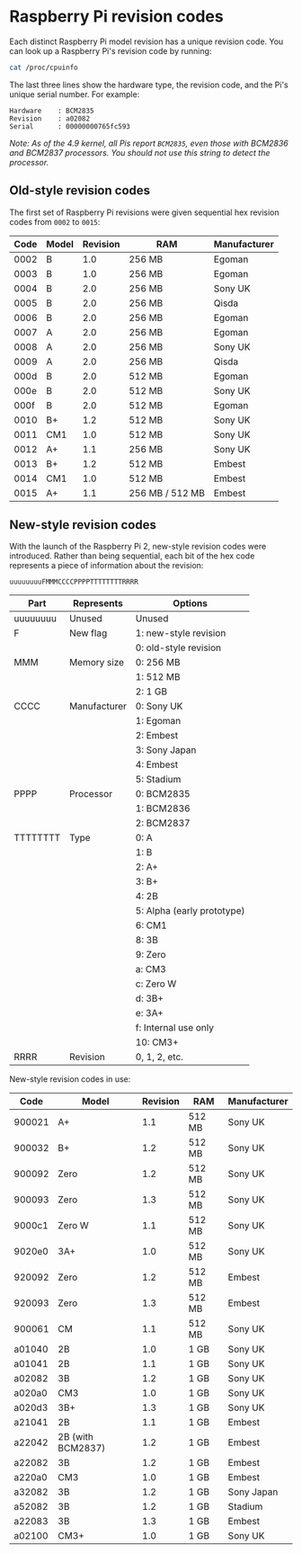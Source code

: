 # Raspberry Pi revision codes

Each distinct Raspberry Pi model revision has a unique revision code. You can look up a Raspberry Pi's revision code by running:

```bash
cat /proc/cpuinfo
```

The last three lines show the hardware type, the revision code, and the Pi's unique serial number. For example:

```
Hardware    : BCM2835
Revision    : a02082
Serial      : 00000000765fc593
```

*Note: As of the 4.9 kernel, all Pis report `BCM2835`, even those with BCM2836 and BCM2837 processors. You should not use this string to detect the processor.*

## Old-style revision codes

The first set of Raspberry Pi revisions were given sequential hex revision codes from `0002` to `0015`:

| Code | Model | Revision | RAM             | Manufacturer |
| ---- | ----- | -------- | --------------- | ------------ |
| 0002 | B     | 1.0      | 256 MB          | Egoman       |
| 0003 | B     | 1.0      | 256 MB          | Egoman       |
| 0004 | B     | 2.0      | 256 MB          | Sony UK      |
| 0005 | B     | 2.0      | 256 MB          | Qisda        |
| 0006 | B     | 2.0      | 256 MB          | Egoman       |
| 0007 | A     | 2.0      | 256 MB          | Egoman       |
| 0008 | A     | 2.0      | 256 MB          | Sony UK      |
| 0009 | A     | 2.0      | 256 MB          | Qisda        |
| 000d | B     | 2.0      | 512 MB          | Egoman       |
| 000e | B     | 2.0      | 512 MB          | Sony UK      |
| 000f | B     | 2.0      | 512 MB          | Egoman       |
| 0010 | B+    | 1.2      | 512 MB          | Sony UK      |
| 0011 | CM1   | 1.0      | 512 MB          | Sony UK      |
| 0012 | A+    | 1.1      | 256 MB          | Sony UK      |
| 0013 | B+    | 1.2      | 512 MB          | Embest       |
| 0014 | CM1   | 1.0      | 512 MB          | Embest       |
| 0015 | A+    | 1.1      | 256 MB / 512 MB | Embest       |

## New-style revision codes

With the launch of the Raspberry Pi 2, new-style revision codes were introduced. Rather than being sequential, each bit of the hex code represents a piece of information about the revision:

```
uuuuuuuuFMMMCCCCPPPPTTTTTTTTRRRR
```

| Part     | Represents   | Options                    |
| -------- | ------------ | -------------------------- |
| uuuuuuuu | Unused       | Unused                     |
| F        | New flag     | 1: new-style revision      |
|          |              | 0: old-style revision      |
| MMM      | Memory size  | 0: 256 MB                  |
|          |              | 1: 512 MB                  |
|          |              | 2: 1 GB                    |
| CCCC     | Manufacturer | 0: Sony UK                 |
|          |              | 1: Egoman                  |
|          |              | 2: Embest                  |
|          |              | 3: Sony Japan              |
|          |              | 4: Embest                  |
|          |              | 5: Stadium                 |
| PPPP     | Processor    | 0: BCM2835                 |
|          |              | 1: BCM2836                 |
|          |              | 2: BCM2837                 |
| TTTTTTTT | Type         | 0: A                       |
|          |              | 1: B                       |
|          |              | 2: A+                      |
|          |              | 3: B+                      |
|          |              | 4: 2B                      |
|          |              | 5: Alpha (early prototype) |
|          |              | 6: CM1                     |
|          |              | 8: 3B                      |
|          |              | 9: Zero                    |
|          |              | a: CM3                     |
|          |              | c: Zero W                  |
|          |              | d: 3B+                     |
|          |              | e: 3A+                     |
|          |              | f: Internal use only       |
|          |              | 10: CM3+                   |
| RRRR     | Revision     | 0, 1, 2, etc.              |

New-style revision codes in use:

| Code   | Model             | Revision | RAM    | Manufacturer |
| ------ | ----------------- | -------- | -------| ------------ |
| 900021 | A+                | 1.1      | 512 MB | Sony UK      |
| 900032 | B+                | 1.2      | 512 MB | Sony UK      |
| 900092 | Zero              | 1.2      | 512 MB | Sony UK      |
| 900093 | Zero              | 1.3      | 512 MB | Sony UK      |
| 9000c1 | Zero W            | 1.1      | 512 MB | Sony UK      |
| 9020e0 | 3A+               | 1.0      | 512 MB | Sony UK      |
| 920092 | Zero              | 1.2      | 512 MB | Embest       |
| 920093 | Zero              | 1.3      | 512 MB | Embest       |
| 900061 | CM                | 1.1      | 512 MB | Sony UK      |
| a01040 | 2B                | 1.0      | 1 GB   | Sony UK      |
| a01041 | 2B                | 1.1      | 1 GB   | Sony UK      |
| a02082 | 3B                | 1.2      | 1 GB   | Sony UK      |
| a020a0 | CM3               | 1.0      | 1 GB   | Sony UK      |
| a020d3 | 3B+               | 1.3      | 1 GB   | Sony UK      |
| a21041 | 2B                | 1.1      | 1 GB   | Embest       |
| a22042 | 2B (with BCM2837) | 1.2      | 1 GB   | Embest       |
| a22082 | 3B                | 1.2      | 1 GB   | Embest       |
| a220a0 | CM3               | 1.0      | 1 GB   | Embest       |
| a32082 | 3B                | 1.2      | 1 GB   | Sony Japan   |
| a52082 | 3B                | 1.2      | 1 GB   | Stadium      |
| a22083 | 3B                | 1.3      | 1 GB   | Embest       |
| a02100 | CM3+              | 1.0      | 1 GB   | Sony UK      |
